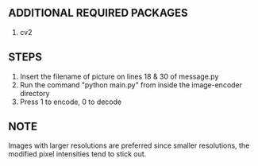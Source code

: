 ADDITIONAL REQUIRED PACKAGES
-----------------------------
1. cv2




STEPS
-----------------------------
1. Insert the filename of picture on lines 18 & 30 of message.py
2. Run the command "python main.py" from inside the image-encoder directory
3. Press 1 to encode, 0 to decode




NOTE
-----------------------------
Images with larger resolutions are preferred since smaller resolutions, the modified pixel intensities tend to stick out.
